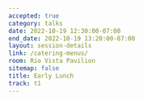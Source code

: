 ```yaml
---
accepted: true
category: talks
date: 2022-10-19 12:30:00-07:00
end_date: 2022-10-19 13:20:00-07:00
layout: session-details
link: /catering-menus/
room: Rio Vista Pavilion
sitemap: false
title: Early Lunch
track: t1
---
```

